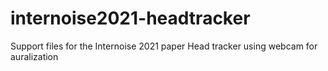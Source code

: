 # internoise2021-headtracker
Support files for the Internoise 2021 paper Head tracker using webcam for auralization
